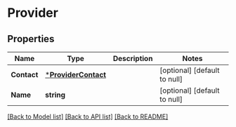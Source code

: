 # Provider

## Properties
Name | Type | Description | Notes
------------ | ------------- | ------------- | -------------
**Contact** | [***ProviderContact**](Provider_contact.md) |  | [optional] [default to null]
**Name** | **string** |  | [optional] [default to null]

[[Back to Model list]](../README.md#documentation-for-models) [[Back to API list]](../README.md#documentation-for-api-endpoints) [[Back to README]](../README.md)


